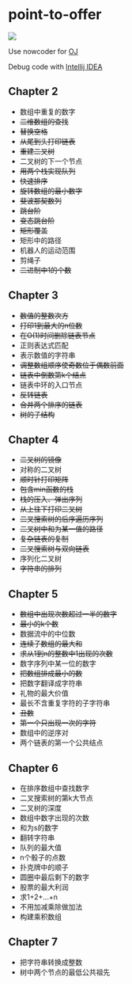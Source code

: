 # point-to-offer

![](https://img3.doubanio.com/lpic/s29413793.jpg)

Use nowcoder for [OJ](https://www.nowcoder.com/ta/coding-interviews)

Debug code with [Intellij IDEA](http://www.jetbrains.com/idea)

## Chapter 2

- 数组中重复的数字
- ~~二维数组的查找~~
- ~~替换空格~~
- ~~从尾到头打印链表~~
- ~~重建二叉树~~
- 二叉树的下一个节点
- ~~用两个栈实现队列~~
- ~~快速排序~~
- ~~旋转数组的最小数字~~
- ~~斐波那契数列~~
- ~~跳台阶~~
- ~~变态跳台阶~~
- ~~矩形覆盖~~
- 矩形中的路径
- 机器人的运动范围
- 剪绳子
- ~~二进制中1的个数~~

## Chapter 3

- ~~数值的整数次方~~
- ~~打印1到最大的n位数~~
- ~~在O(1)时间删除链表节点~~
- 正则表达式匹配
- 表示数值的字符串
- ~~调整数组顺序使奇数位于偶数前面~~
- ~~链表中倒数第k个结点~~
- 链表中环的入口节点
- ~~反转链表~~
- ~~合并两个排序的链表~~
- ~~树的子结构~~

## Chapter 4

- ~~二叉树的镜像~~
- 对称的二叉树
- ~~顺时针打印矩阵~~
- ~~包含min函数的栈~~
- ~~栈的压入、弹出序列~~
- ~~从上往下打印二叉树~~
- ~~二叉搜索树的后序遍历序列~~
- ~~二叉树中和为某一值的路径~~
- ~~复杂链表的复制~~
- ~~二叉搜索树与双向链表~~
- 序列化二叉树
- ~~字符串的排列~~

## Chapter 5

- ~~数组中出现次数超过一半的数字~~
- ~~最小的k个数~~
- 数据流中的中位数
- ~~连续子数组的最大和~~
- ~~求从1到n的整数中1出现的次数~~
- 数字序列中某一位的数字
- ~~把数组排成最小的数~~
- 把数字翻译成字符串
- 礼物的最大价值
- 最长不含重复字符的子字符串
- ~~丑数~~
- ~~第一个只出现一次的字符~~
- 数组中的逆序对
- 两个链表的第一个公共结点

## Chapter 6

- 在排序数组中查找数字
- 二叉搜索树的第k大节点
- 二叉树的深度
- 数组中数字出现的次数
- 和为s的数字
- 翻转字符串
- 队列的最大值
- n个骰子的点数
- 扑克牌中的顺子
- 圆圈中最后剩下的数字
- 股票的最大利润
- 求1+2+...+n
- 不用加减乘除做加法
- 构建乘积数组

## Chapter 7

- 把字符串转换成整数
- 树中两个节点的最低公共祖先